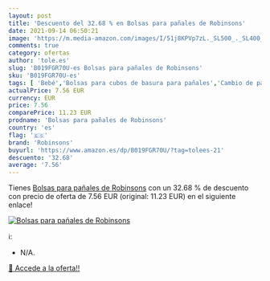 ```yaml
---
layout: post
title: 'Descuento del 32.68 % en Bolsas para pañales de Robinsons'
date: 2021-09-14 06:50:21
image: 'https://m.media-amazon.com/images/I/51j8KPVp7zL._SL500_._SL400_.jpg'
comments: true
category: ofertas
author: 'tole.es'
slug: 'B019FGR70U-es Bolsas para pañales de Robinsons'
sku: 'B019FGR70U-es'
tags: [ 'Bebé','Bolsas para cubos de basura para pañales','Cambio de pañales','Cubos de basura para pañales y recambios','pañales','robinsons', ]
actualPrice: 7.56 EUR
currency: EUR
price: 7.56
comparePrice: 11.23 EUR
prodname: 'Bolsas para pañales de Robinsons'
country: 'es'
flag: '🇪🇸'
brand: 'Robinsons'
buyurl: 'https://www.amazon.es/dp/B019FGR70U/?tag=tolees-21'
descuento: '32.68'
average: '7.56'
---
```


Tienes [Bolsas para pañales de Robinsons](https://www.amazon.es/dp/B019FGR70U/?tag=tolees-21) con un 32.68 % de descuento con precio de oferta de 7.56 EUR (original: 11.23 EUR) en el siguiente enlace!

[![Bolsas para pañales de Robinsons](https://m.media-amazon.com/images/I/51j8KPVp7zL._SL500_._SL400_.jpg)](https://www.amazon.es/dp/B019FGR70U/?tag=tolees-21)

ℹ️:

- N/A.

[🛒 Accede a la oferta!!](https://www.amazon.es/dp/B019FGR70U/?tag=tolees-21)
